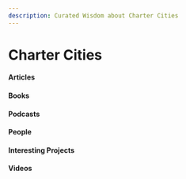 ```yaml
---
description: Curated Wisdom about Charter Cities
---
```


# Charter Cities

#### Articles

#### Books

#### Podcasts

#### People

#### Interesting Projects

#### Videos

